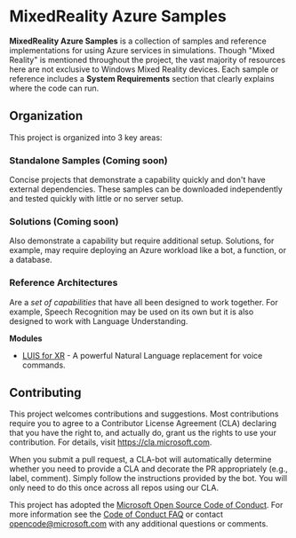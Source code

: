 # MixedReality Azure Samples

**MixedReality Azure Samples** is a collection of samples and reference implementations for using Azure services in simulations. Though "Mixed Reality" is mentioned throughout the project, the vast majority of resources here are not exclusive to Windows Mixed Reality devices. Each sample or reference includes a **System Requirements** section that clearly explains where the code can run.


## Organization

This project is organized into 3 key areas:

### Standalone Samples (Coming soon)
Concise projects that demonstrate a capability quickly and don't have external dependencies. These samples can be downloaded independently and tested quickly with little or no server setup.


### Solutions (Coming soon)
Also demonstrate a  capability but require additional setup. Solutions, for example, may require deploying an Azure workload like a bot, a function, or a database.
 

### Reference Architectures ###
Are a *set of capabilities* that have all been designed to work together. For example, Speech Recognition may be used on its own but it is also designed to work with Language Understanding. 

**Modules**
- [LUIS for XR](Reference-Architecture/Client/MixedReality-Azure-Unity/Assets/MixedRealityAzure/LUIS) - A powerful Natural Language replacement for voice commands.


## Contributing

This project welcomes contributions and suggestions.  Most contributions require you to agree to a Contributor License Agreement (CLA) declaring that you have the right to, and actually do, grant us the rights to use your contribution. For details, visit https://cla.microsoft.com.

When you submit a pull request, a CLA-bot will automatically determine whether you need to provide a CLA and decorate the PR appropriately (e.g., label, comment). Simply follow the instructions provided by the bot. You will only need to do this once across all repos using our CLA.

This project has adopted the [Microsoft Open Source Code of Conduct](https://opensource.microsoft.com/codeofconduct/). For more information see the [Code of Conduct FAQ](https://opensource.microsoft.com/codeofconduct/faq/) or contact [opencode@microsoft.com](mailto:opencode@microsoft.com) with any additional questions or comments.
